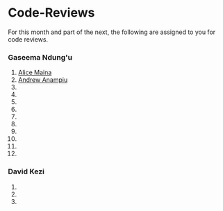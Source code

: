 # Code-Reviews

For this month and part of the next, the following are assigned to you for code reviews.

### Gaseema Ndung'u

1. [Alice Maina](https://github.com/orgs/moringaschool/people/Alicemaina)
2. [Andrew Anampiu](https://github.com/orgs/moringaschool/people/anampiu)
3. []()
4. []()
5. []()
6. []()
7. []()
8. []()
9. []()
10. []()
11. []()
12. []()

### David Kezi

1. []()
2. []()
3. []()
